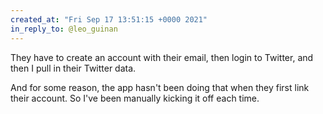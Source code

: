 ```yaml
---
created_at: "Fri Sep 17 13:51:15 +0000 2021"
in_reply_to: @leo_guinan
---
```


They have to create an account with their email, then login to Twitter, and then I pull in their Twitter data.

And for some reason, the app hasn't been doing that when they first link their account. So I've been manually kicking it off each time.